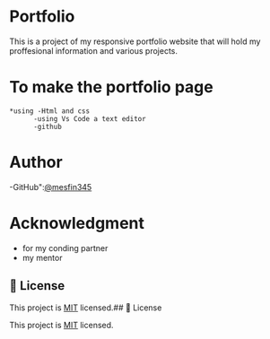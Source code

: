 # Portfolio

This is a project of my responsive portfolio website that will hold my proffesional information and various projects.

# To make the portfolio page

    *using -Html and css
          -using Vs Code a text editor
          -github

# Author

-GitHub":[@mesfin345](https://github.com/mesfin345)

# Acknowledgment

- for my conding partner
- my mentor

## 📝 License

This project is [MIT](./MIT.md) licensed.## 📝 License

This project is [MIT](./MIT.md) licensed.

